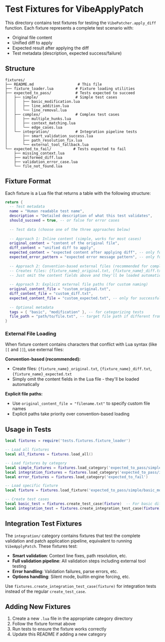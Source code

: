 # Test Fixtures for VibeApplyPatch

This directory contains test fixtures for testing the `VibePatcher.apply_diff` function. Each fixture represents a complete test scenario with:

- Original file content
- Unified diff to apply
- Expected result after applying the diff
- Test metadata (description, expected success/failure)

## Structure

```
fixtures/
├── README.md                    # This file
├── fixture_loader.lua          # Fixture loading utilities
├── expected_to_pass/           # Tests expected to succeed
│   ├── simple/                 # Simple test cases
│   │   ├── basic_modification.lua
│   │   ├── line_addition.lua
│   │   └── line_removal.lua
│   ├── complex/                # Complex test cases
│   │   ├── multiple_hunks.lua
│   │   ├── context_matching.lua
│   │   └── edge_cases.lua
│   └── integration/            # Integration pipeline tests
│       ├── smart_validation_success.lua
│       ├── path_resolution_fix.lua
│       └── external_tool_fallback.lua
└── expected_to_fail/          # Tests expected to fail
    ├── missing_context.lua
    ├── malformed_diff.lua
    ├── validation_error_case.lua
    └── file_not_found.lua
```

## Fixture Format

Each fixture is a Lua file that returns a table with the following structure:

```lua
return {
  -- Test metadata
  name = "Human readable test name",
  description = "Detailed description of what this test validates",
  should_succeed = true, -- or false for error cases
  
  -- Test data (choose one of the three approaches below)
  
  -- Approach 1: Inline content (simple, works for most cases)
  original_content = "content of the original file",
  diff_content = "unified diff to apply",
  expected_content = "expected content after applying diff", -- only for successful cases
  expected_error_pattern = "expected error message pattern", -- only for error cases
  
  -- Approach 2: Convention-based external files (recommended for complex content)
  -- Creates files: {fixture_name}_original.txt, {fixture_name}_diff.txt, {fixture_name}_expected.txt
  -- Just omit the content fields above and they'll be loaded automatically
  
  -- Approach 3: Explicit external file paths (for custom naming)
  original_content_file = "custom_original.txt",
  diff_content_file = "custom_diff.txt", 
  expected_content_file = "custom_expected.txt", -- only for successful cases
  
  -- Optional metadata
  tags = { "basic", "modification" }, -- for categorizing tests
  file_path = "path/to/file.txt", -- target file path if different from default
}
```

### External File Loading

When fixture content contains characters that conflict with Lua syntax (like `[[` and `]]`), use external files:

**Convention-based (recommended):**
- Create files: `{fixture_name}_original.txt`, `{fixture_name}_diff.txt`, `{fixture_name}_expected.txt`
- Simply omit the content fields in the Lua file - they'll be loaded automatically

**Explicit file paths:**
- Use `original_content_file = "filename.txt"` to specify custom file names
- Explicit paths take priority over convention-based loading

## Usage in Tests

```lua
local fixtures = require('tests.fixtures.fixture_loader')

-- Load all fixtures
local all_fixtures = fixtures.load_all()

-- Load fixtures by category  
local simple_fixtures = fixtures.load_category('expected_to_pass/simple')
local integration_fixtures = fixtures.load_category('expected_to_pass/integration')
local error_fixtures = fixtures.load_category('expected_to_fail')

-- Load specific fixture
local fixture = fixtures.load_fixture('expected_to_pass/simple/basic_modification')

-- Create test cases
local basic_test = fixtures.create_test_case(fixture)  -- For basic diff application tests
local integration_test = fixtures.create_integration_test_case(fixture)  -- For full validation pipeline tests
```

## Integration Test Fixtures

The `integration/` category contains fixtures that test the complete validation and patch application pipeline, equivalent to running `VibeApplyPatch`. These fixtures test:

- **Smart validation**: Context line fixes, path resolution, etc.
- **Full validation pipeline**: All validation steps including external tool testing
- **Error handling**: Validation failures, parse errors, etc.
- **Options handling**: Silent mode, builtin engine forcing, etc.

Use `fixtures.create_integration_test_case(fixture)` for integration tests instead of the regular `create_test_case`.

## Adding New Fixtures

1. Create a new `.lua` file in the appropriate category directory
2. Follow the fixture format above
3. Run tests to ensure the fixture works correctly
4. Update this README if adding a new category